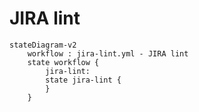# JIRA lint

```mermaid
stateDiagram-v2
    workflow : jira-lint.yml - JIRA lint
    state workflow {
        jira-lint: 
        state jira-lint {
        }
    }

```
